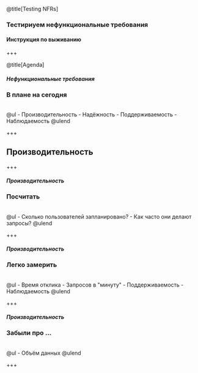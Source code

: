 @title[Testing NFRs]
### Тестириуем нефункциональные требования
#### Инструкция по выживанию

+++

@title[Agenda]
#### _Нефункциональные требования_
### В плане на сегодня
<br>
@ul
- Производительность
- Надёжность
- Поддерживаемость
- Наблюдаемость
@ulend

+++
## Производительность

+++
#### _Производительность_
### Посчитать
<br>
@ul
- Сколько пользователей запланировано?
- Как часто они делают запросы?
@ulend

+++
#### _Производительность_
### Легко замерить
<br>
@ul
- Время отклика
- Запросов в "минуту"
- Поддерживаемость
- Наблюдаемость
@ulend

+++
#### _Производительность_
### Забыли про ...
<br>
@ul
- Объём данных
@ulend

+++